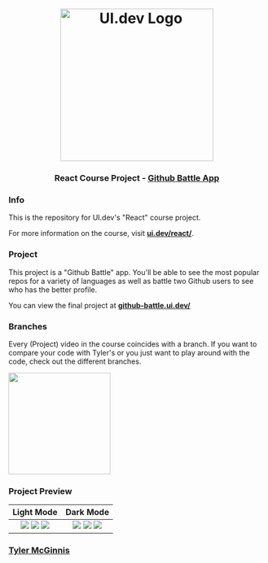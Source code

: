 <h1 align="center">
  <a href="https://ui.dev">
    <img
      src="https://ui.dev/images/logos/ui.png"
      alt="UI.dev Logo" width="300" />
  </a>
  <br />
</h1>

<h3 align="center">React Course Project - <a href="http://github-battle.ui.dev/">Github Battle App</a></h3>

### Info

This is the repository for UI.dev's "React" course project. 

For more information on the course, visit __[ui.dev/react/](http://github-battle.ui.dev/)__.

### Project

This project is a "Github Battle" app. You'll be able to see the most popular repos for a variety of languages as well as battle two Github users to see who has the better profile.

You can view the final project at __[github-battle.ui.dev/](http://github-battle.ui.dev/)__

### Branches

Every (Project) video in the course coincides with a branch. If you want to compare your code with Tyler's or you just want to play around with the code, check out the different branches.

<img align='center' src='https://user-images.githubusercontent.com/2933430/53434937-df9cc300-39b4-11e9-8e8f-5bdd212cac2d.png' width='200' />

### Project Preview

Light Mode          |  Dark Mode
:-------------------------:|:-------------------------:
![](https://user-images.githubusercontent.com/2933430/53439193-c39e1f00-39be-11e9-848f-d327f0ef5f53.png) ![](https://user-images.githubusercontent.com/2933430/53439196-c39e1f00-39be-11e9-875e-6f4aea52f099.png) ![](https://user-images.githubusercontent.com/2933430/53439197-c39e1f00-39be-11e9-8d17-d303692e5dd2.png) |  ![](https://user-images.githubusercontent.com/2933430/53439194-c39e1f00-39be-11e9-8302-dcea6dae726a.png) ![](https://user-images.githubusercontent.com/2933430/53439195-c39e1f00-39be-11e9-9d10-488311266460.png) ![](https://user-images.githubusercontent.com/2933430/53439198-c39e1f00-39be-11e9-8bb8-d12687113a2e.png)

### [Tyler McGinnis](https://twitter.com/tylermcginnis)
